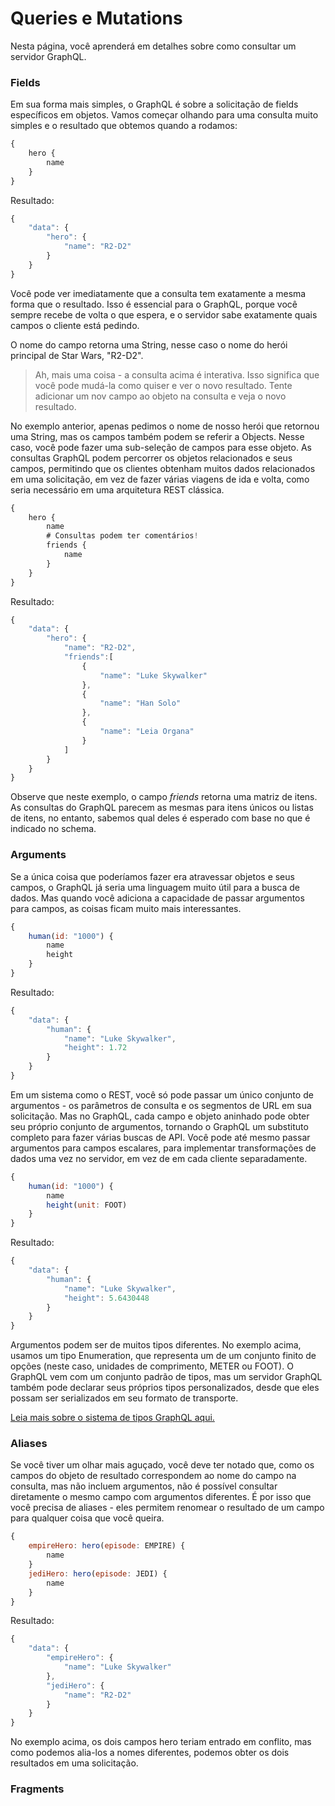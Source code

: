 # Queries e Mutations

Nesta página, você aprenderá em detalhes sobre como consultar um servidor GraphQL.

### Fields

Em sua forma mais simples, o GraphQL é sobre a solicitação de fields específicos em objetos. Vamos começar olhando para uma consulta muito simples e o resultado que obtemos quando a rodamos:

```javascript
{
    hero {
        name
    }
}
```

Resultado:

```javascript
{
    "data": {
        "hero": {
            "name": "R2-D2"
        }
    }
}
```

Você pode ver imediatamente que a consulta tem exatamente a mesma forma que o resultado. Isso é essencial para o GraphQL, porque você sempre recebe de volta o que espera, e o servidor sabe exatamente quais campos o cliente está pedindo.

O nome do campo retorna uma String, nesse caso o nome do herói principal de Star Wars, "R2-D2".

> Ah, mais uma coisa - a consulta acima é interativa. Isso significa que você pode mudá-la como quiser e ver o novo resultado. Tente adicionar um nov campo ao objeto na consulta e veja o novo resultado.

No exemplo anterior, apenas pedimos o nome de nosso herói que retornou uma String, mas os campos também podem se referir a Objects. Nesse caso, você pode fazer uma sub-seleção de campos para esse objeto. As consultas GraphQL podem percorrer os objetos relacionados e seus campos, permitindo que os clientes obtenham muitos dados relacionados em uma solicitação, em vez de fazer várias viagens de ida e volta, como seria necessário em uma arquitetura REST clássica.

```javascript
{
    hero {
        name
        # Consultas podem ter comentários!
        friends {
            name
        }
    }
}
```

Resultado:

```javascript
{
    "data": {
        "hero": {
            "name": "R2-D2",
            "friends":[
                {
                    "name": "Luke Skywalker"
                },
                {
                    "name": "Han Solo"
                },
                {
                    "name": "Leia Organa"
                }
            ]
        }
    }
}
```

Observe que neste exemplo, o campo *friends* retorna uma matriz de itens. As consultas do GraphQL parecem as mesmas para itens únicos ou listas de itens, no entanto, sabemos qual deles é esperado com base no que é indicado no schema.

### Arguments

Se a única coisa que poderíamos fazer era atravessar objetos e seus campos, o GraphQL já seria uma linguagem muito útil para a busca de dados. Mas quando você adiciona a capacidade de passar argumentos para campos, as coisas ficam muito mais interessantes.

```javascript
{
    human(id: "1000") {
        name
        height
    }
}
```

Resultado:

```javascript
{
    "data": {
        "human": {
            "name": "Luke Skywalker",
            "height": 1.72
        }
    }
}
```

Em um sistema como o REST, você só pode passar um único conjunto de argumentos - os parâmetros de consulta e os segmentos de URL em sua solicitação. Mas no GraphQL, cada campo e objeto aninhado pode obter seu próprio conjunto de argumentos, tornando o GraphQL um substituto completo para fazer várias buscas de API. Você pode até mesmo passar argumentos para campos escalares, para implementar transformações de dados uma vez no servidor, em vez de em cada cliente separadamente.

```javascript
{
    human(id: "1000") {
        name
        height(unit: FOOT)
    }
}
```

Resultado:

```javascript
{
    "data": {
        "human": {
            "name": "Luke Skywalker",
            "height": 5.6430448
        }
    }
}
```

Argumentos podem ser de muitos tipos diferentes. No exemplo acima, usamos um tipo Enumeration, que representa um de um conjunto finito de opções (neste caso, unidades de comprimento, METER ou FOOT). O GraphQL vem com um conjunto padrão de tipos, mas um servidor GraphQL também pode declarar seus próprios tipos personalizados, desde que eles possam ser serializados em seu formato de transporte.

[Leia mais sobre o sistema de tipos GraphQL aqui.](../schema)

### Aliases

Se você tiver um olhar mais aguçado, você deve ter notado que, como os campos do objeto de resultado correspondem ao nome do campo na consulta, mas não incluem argumentos, não é possível consultar diretamente o mesmo campo com argumentos diferentes. É por isso que você precisa de aliases - eles permitem renomear o resultado de um campo para qualquer coisa que você queira.

```javascript
{
    empireHero: hero(episode: EMPIRE) {
        name
    }
    jediHero: hero(episode: JEDI) {
        name
    }
}
```

Resultado:

```javascript
{
    "data": {
        "empireHero": {
            "name": "Luke Skywalker"
        },
        "jediHero": {
            "name": "R2-D2"
        }
    }
}
```

No exemplo acima, os dois campos hero teriam entrado em conflito, mas como podemos alia-los a nomes diferentes, podemos obter os dois resultados em uma solicitação.

### Fragments
